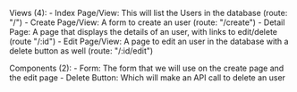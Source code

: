 Views (4):
    - Index Page/View: This will list the Users in the database (route: "/")
    - Create Page/View: A form to create an user (route: "/create")
    - Detail Page: A page that displays the details of an user, with links to edit/delete (route "/:id")
    - Edit Page/View: A page to edit an user in the database with a delete button as well (route: "/:id/edit")

Components (2):
    - Form: The form that we will use on the create page and the edit page
    - Delete Button: Which will make an API call to delete an user